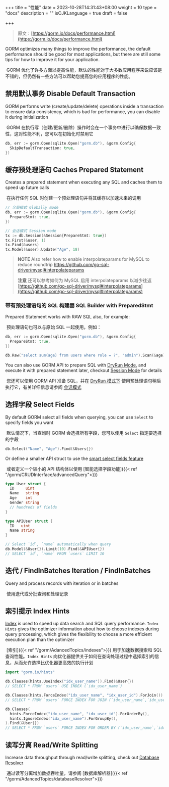 +++
title = "性能"
date = 2023-10-28T14:31:43+08:00
weight = 10
type = "docs"
description = ""
isCJKLanguage = true
draft = false

+++

> 原文：[https://gorm.io/docs/performance.html](https://gorm.io/docs/performance.html)

GORM optimizes many things to improve the performance, the default performance should be good for most applications, but there are still some tips for how to improve it for your application.

​	GORM 优化了许多方面以提高性能，默认的性能对于大多数应用程序来说应该是不错的，但仍然有一些方法可以帮助您提高您的应用程序的性能。

## 禁用默认事务 Disable Default Transaction

GORM performs write (create/update/delete) operations inside a transaction to ensure data consistency, which is bad for performance, you can disable it during initialization

​	GORM 在执行写（创建/更新/删除）操作时会在一个事务中进行以确保数据一致性，这对性能不利，您可以在初始化时禁用它

``` go
db, err := gorm.Open(sqlite.Open("gorm.db"), &gorm.Config{
  SkipDefaultTransaction: true,
})
```

## 缓存预处理语句 Caches Prepared Statement

Creates a prepared statement when executing any SQL and caches them to speed up future calls

​	在执行任何 SQL 时创建一个预处理语句并将其缓存以加速未来的调用

``` go
// 全局模式 Globally mode
db, err := gorm.Open(sqlite.Open("gorm.db"), &gorm.Config{
  PrepareStmt: true,
})

// 会话模式 Session mode
tx := db.Session(&Session{PrepareStmt: true})
tx.First(&user, 1)
tx.Find(&users)
tx.Model(&user).Update("Age", 18)
```

> **NOTE** Also refer how to enable interpolateparams for MySQL to reduce roundtrip https://github.com/go-sql-driver/mysql#interpolateparams
>
> **注意** 还可以参考如何为 MySQL 启用 interpolateparams 以减少往返 [https://github.com/go-sql-driver/mysql#interpolateparams](https://github.com/go-sql-driver/mysql#interpolateparams)

### 带有预处理语句的 SQL 构建器 SQL Builder with PreparedStmt

Prepared Statement works with RAW SQL also, for example:

​	预处理语句也可以与原始 SQL 一起使用，例如：

``` go
db, err := gorm.Open(sqlite.Open("gorm.db"), &gorm.Config{
  PrepareStmt: true,
})

db.Raw("select sum(age) from users where role = ?", "admin").Scan(&age)
```

You can also use GORM API to prepare SQL with [DryRun Mode](https://gorm.io/docs/session.html), and execute it with prepared statement later, checkout [Session Mode](https://gorm.io/docs/session.html) for details

​	您还可以使用 GORM API 准备 SQL，并在 [DryRun 模式下](../session) 使用预处理语句稍后执行它，有关详细信息请参阅 [会话模式](../session)

## 选择字段 Select Fields

By default GORM select all fields when querying, you can use `Select` to specify fields you want

​	默认情况下，当查询时 GORM 会选择所有字段，您可以使用 `Select` 指定要选择的字段

``` go
db.Select("Name", "Age").Find(&Users{})
```

Or define a smaller API struct to use the [smart select fields feature](https://gorm.io/docs/advanced_query.html)

​	或者定义一个较小的 API 结构体以使用 [智能选择字段功能]({{< ref "/gorm/CRUDInterface/advancedQuery">}})

``` go
type User struct {
  ID     uint
  Name   string
  Age    int
  Gender string
  // hundreds of fields
}

type APIUser struct {
  ID   uint
  Name string
}

// Select `id`, `name` automatically when query
db.Model(&User{}).Limit(10).Find(&APIUser{})
// SELECT `id`, `name` FROM `users` LIMIT 10
```

## 迭代 / FindInBatches Iteration / FindInBatches

Query and process records with iteration or in batches

​	使用迭代或分批查询和处理记录

## 索引提示 Index Hints

[Index](https://gorm.io/docs/indexes.html) is used to speed up data search and SQL query performance. `Index Hints` gives the optimizer information about how to choose indexes during query processing, which gives the flexibility to choose a more efficient execution plan than the optimizer

​	[索引]({{< ref "/gorm/AdancedTopics/indexes">}}) 用于加速数据搜索和 SQL 查询性能。`Index Hints` 向优化器提供关于如何在查询处理过程中选择索引的信息，从而允许选择比优化器更高效的执行计划

``` go
import "gorm.io/hints"

db.Clauses(hints.UseIndex("idx_user_name")).Find(&User{})
// SELECT * FROM `users` USE INDEX (`idx_user_name`)

db.Clauses(hints.ForceIndex("idx_user_name", "idx_user_id").ForJoin()).Find(&User{})
// SELECT * FROM `users` FORCE INDEX FOR JOIN (`idx_user_name`,`idx_user_id`)"

db.Clauses(
  hints.ForceIndex("idx_user_name", "idx_user_id").ForOrderBy(),
  hints.IgnoreIndex("idx_user_name").ForGroupBy(),
).Find(&User{})
// SELECT * FROM `users` FORCE INDEX FOR ORDER BY (`idx_user_name`,`idx_user_id`) IGNORE INDEX FOR GROUP BY (`idx_user_name`)"
```

## 读写分离 Read/Write Splitting

Increase data throughput through read/write splitting, check out [Database Resolver](https://gorm.io/docs/dbresolver.html)

​	通过读写分离增加数据吞吐量，请参阅 [数据库解析器]({{< ref "/gorm/AdancedTopics/databaseResolver">}})